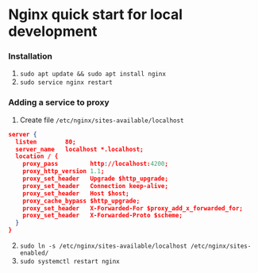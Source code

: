 # Nginx quick start for local development

### Installation

1. `sudo apt update && sudo apt install nginx`
2. `sudo service nginx restart`

### Adding a service to proxy

1. Create file `/etc/nginx/sites-available/localhost`
```json
server {
  listen        80;
  server_name   localhost *.localhost;
  location / {
    proxy_pass         http://localhost:4200;
    proxy_http_version 1.1;
    proxy_set_header   Upgrade $http_upgrade;
    proxy_set_header   Connection keep-alive;
    proxy_set_header   Host $host;
    proxy_cache_bypass $http_upgrade;
    proxy_set_header   X-Forwarded-For $proxy_add_x_forwarded_for;
    proxy_set_header   X-Forwarded-Proto $scheme;
  }
}
```

2. `sudo ln -s /etc/nginx/sites-available/localhost /etc/nginx/sites-enabled/`
3. `sudo systemctl restart nginx`

